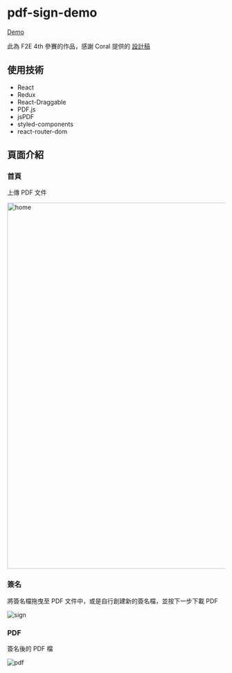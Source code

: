 # pdf-sign-demo

[Demo](https://pdf-sign.redice.live/)

此為 F2E 4th 參賽的作品，感謝 Coral 提供的 [設計稿](https://2022.thef2e.com/users/12061549261449593305/)

## 使用技術
- React
- Redux
- React-Draggable
- PDF.js
- jsPDF
- styled-components
- react-router-dom


## 頁面介紹
### 首頁
上傳 PDF 文件

<img width="846" alt="home" src="https://github.com/EshauHuang/pdf-sign-demo/assets/52191824/30377fe4-3005-45a0-9c6d-d1b1ae9d95e7">

### 簽名
將簽名檔拖曳至 PDF 文件中，或是自行創建新的簽名檔，並按下一步下載 PDF

![sign](https://github.com/EshauHuang/pdf-sign-demo/assets/52191824/7d878b48-4b22-46b1-9d97-fe8abd0b4672)

### PDF
簽名後的 PDF 檔

![pdf](https://github.com/EshauHuang/pdf-sign-demo/assets/52191824/952a6fa2-62eb-4704-b76e-3a2adf761b7b)
